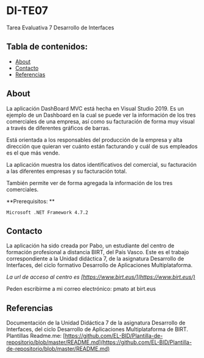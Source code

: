# DI-TE07
Tarea Evaluativa 7 Desarrollo de Interfaces

## Tabla de contenidos:

- [About](#about)
- [Contacto](#contacto)
- [Referencias](#referencias)


## About

La aplicación DashBoard MVC está hecha en Visual Studio 2019. Es un ejemplo de un Dashboard en la cual se puede ver la información de los tres comerciales de una empresa, así como su facturación de forma muy visual a través de diferentes gráficos de barras. 

Está orientada a los responsables del producción de la empresa y alta dirección que quieran ver cuánto están facturando y cuál de sus empleados es el que más vende. 

La aplicación muestra los datos identificativos del comercial, su facturación a las diferentes empresas y su facturación total. 

También permite ver de forma agregada la información de los tres comerciales. 

**Prerequisitos: **
```
Microsoft .NET Framework 4.7.2
```

## Contacto

La aplicación ha sido creada por Pabo, un estudiante del centro de formación profesional a distancia BIRT, del País Vasco. Este es el trabajo correspondiente a la Unidad didáctica 7, de la asignatura Desarrollo de Interfaces, del ciclo formativo Desarrollo de Aplicaciones Multiplataforma. 

*La url de acceso al centro es [https://www.birt.eus/](https://www.birt.eus/)*

Peden escribirme a mi correo electrónico: pmato at birt.eus

## Referencias

Documentación de la Unidad Didáctica 7 de la asignatura Desarrollo de Interfaces, del ciclo Desarrollo de Aplicaciones Multiplataforma de BIRT.
Plantillas Readme.me: [https://github.com/EL-BID/Plantilla-de-repositorio/blob/master/README.md](https://github.com/EL-BID/Plantilla-de-repositorio/blob/master/README.md)



